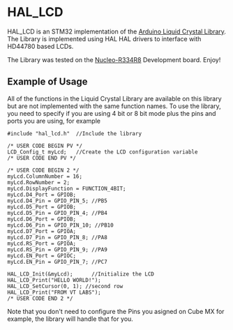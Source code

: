 # HAL_LCD
HAL_LCD is an STM32 implementation of the [Arduino Liquid Crystal Library](https://github.com/arduino-libraries/LiquidCrystal). The Library is implemented using HAL HAL drivers to interface with HD44780 based LCDs.

The Library was tested on the [Nucleo-R334R8](https://www.st.com/en/evaluation-tools/nucleo-f334r8.html) Development board. Enjoy!

## Example of Usage
All of the functions in the Liquid Crystal Library are available on this library but are not implemented with the same function names. To use the library, you need to specify if you are using 4 bit or 8 bit mode plus the pins and ports you are using, for example

```
#include "hal_lcd.h"  //Include the library

/* USER CODE BEGIN PV */
LCD_Config_t myLcd;   //Create the LCD configuration variable
/* USER CODE END PV */

/* USER CODE BEGIN 2 */
myLcd.ColumnNumber = 16;
myLcd.RowNumber = 2;
myLcd.DisplayFunction = FUNCTION_4BIT;
myLcd.D4_Port = GPIOB;
myLcd.D4_Pin = GPIO_PIN_5; //PB5
myLcd.D5_Port = GPIOB;
myLcd.D5_Pin = GPIO_PIN_4; //PB4
myLcd.D6_Port = GPIOB;
myLcd.D6_Pin = GPIO_PIN_10; //PB10
myLcd.D7_Port = GPIOA;
myLcd.D7_Pin = GPIO_PIN_8; //PA8
myLcd.RS_Port = GPIOA;
myLcd.RS_Pin = GPIO_PIN_9; //PA9
myLcd.EN_Port = GPIOC;
myLcd.EN_Pin = GPIO_PIN_7; //PC7

HAL_LCD_Init(&myLcd);      //Initialize the LCD
HAL_LCD_Print("HELLO WORLD!");
HAL_LCD_SetCursor(0, 1); //second row
HAL_LCD_Print("FROM VT LABS");
/* USER CODE END 2 */
```

Note that you don't need to configure the Pins you asigned on Cube MX for example, the library will handle that for you.


